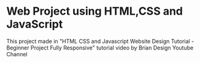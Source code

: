 # Web Project using HTML,CSS and JavaScript
This project made in "HTML CSS and Javascript Website Design Tutorial - Beginner Project Fully Responsive" tutorial video by Brian Design Youtube Channel
